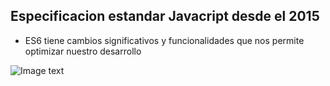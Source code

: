 ## Especificacion estandar Javacript desde el 2015


- ES6 tiene cambios significativos y funcionalidades que nos permite optimizar nuestro desarrollo


![Image text](https://firebasestorage.googleapis.com/v0/b/imagenes-1ccc1.appspot.com/o/readmes%2FES6.png?alt=media&token=00cced55-78cd-4068-85e9-ec0c89f31969)

